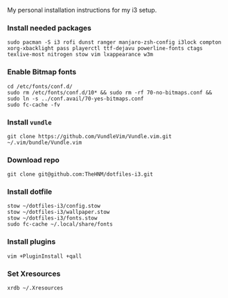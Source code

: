 My personal installation instructions for my i3 setup.

### Install needed packages
```
sudo pacman -S i3 rofi dunst ranger manjaro-zsh-config i3lock compton xorg-xbacklight pass playerctl ttf-dejavu powerline-fonts ctags texlive-most nitrogen stow vim lxappearance w3m
```

### Enable Bitmap fonts
```
cd /etc/fonts/conf.d/
sudo rm /etc/fonts/conf.d/10* && sudo rm -rf 70-no-bitmaps.conf && sudo ln -s ../conf.avail/70-yes-bitmaps.conf
sudo fc-cache -fv
```

### Install `vundle`
```
git clone https://github.com/VundleVim/Vundle.vim.git ~/.vim/bundle/Vundle.vim
```

### Download repo
```
git clone git@github.com:TheHNM/dotfiles-i3.git
```

### Install dotfile
```
stow ~/dotfiles-i3/config.stow
stow ~/dotfiles-i3/wallpaper.stow
stow ~/dotfiles-i3/fonts.stow
sudo fc-cache ~/.local/share/fonts
```

### Install plugins
```
vim +PluginInstall +qall
```

### Set Xresources
```
xrdb ~/.Xresources
```
